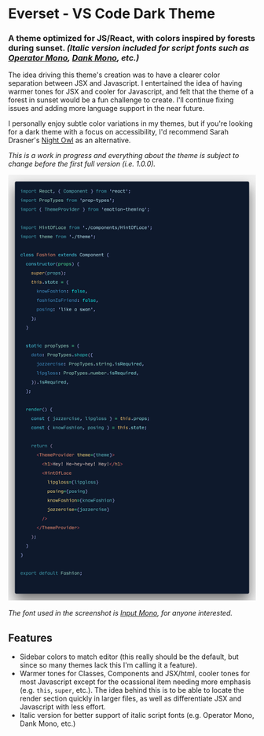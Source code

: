 # Everset - VS Code Dark Theme
### A theme optimized for JS/React, with colors inspired by forests during sunset. *(Italic version included for script fonts such as [Operator Mono](https://www.typography.com/fonts/operator/styles/), [Dank Mono](https://dank.sh/), etc.)* 

The idea driving this theme's creation was to have a clearer color separation between JSX and Javascript. I entertained the idea of having warmer tones for JSX and cooler for Javascript, and felt that the theme of a forest in sunset would be a fun challenge to create. I'll continue fixing issues and adding more language support in the near future.

I personally enjoy subtle color variations in my themes, but if you're looking for a dark theme with a focus on accessibility, I'd recommend Sarah Drasner's [Night Owl](https://github.com/sdras/night-owl-vscode-theme) as an alternative.

*This is a work in progress and everything about the theme is subject to change before the first full version (i.e. 1.0.0).*

![Everset Example with React](/images/everset-example--react.png?raw=true)

*The font used in the screenshot is [Input Mono](http://input.fontbureau.com/), for anyone interested.*

## Features
- Sidebar colors to match editor (this really should be the default, but since so many themes lack this I'm calling it a feature).
- Warmer tones for Classes, Components and JSX/html, cooler tones for most Javascript except for the ocassional item needing more emphasis (e.g. `this`, `super`, etc.). The idea behind this is to be able to locate the render section quickly in larger files, as well as differentiate JSX and Javascript with less effort.
- Italic version for better support of italic script fonts (e.g. Operator Mono, Dank Mono, etc.)